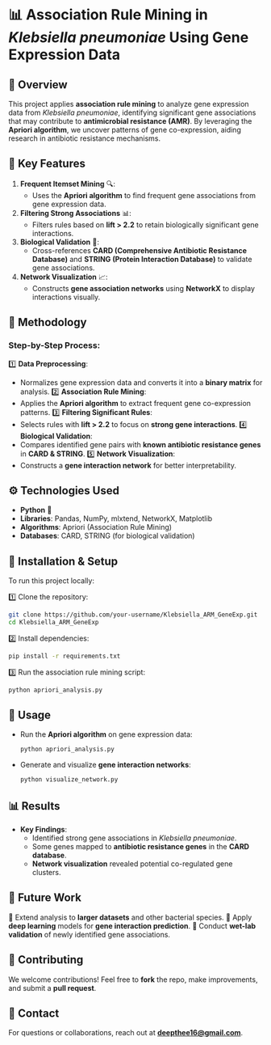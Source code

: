 # 📊 Association Rule Mining in *Klebsiella pneumoniae* Using Gene Expression Data

## 🚀 Overview
This project applies **association rule mining** to analyze gene expression data from *Klebsiella pneumoniae*, identifying significant gene associations that may contribute to **antimicrobial resistance (AMR)**. By leveraging the **Apriori algorithm**, we uncover patterns of gene co-expression, aiding research in antibiotic resistance mechanisms.

## 🌟 Key Features
1. **Frequent Itemset Mining** 🔍:
   - Uses the **Apriori algorithm** to find frequent gene associations from gene expression data.
2. **Filtering Strong Associations** 📊:
   - Filters rules based on **lift > 2.2** to retain biologically significant gene interactions.
3. **Biological Validation** 🧬:
   - Cross-references **CARD (Comprehensive Antibiotic Resistance Database)** and **STRING (Protein Interaction Database)** to validate gene associations.
4. **Network Visualization** 📈:
   - Constructs **gene association networks** using **NetworkX** to display interactions visually.

## 🔬 Methodology
### Step-by-Step Process:
1️⃣ **Data Preprocessing**:
   - Normalizes gene expression data and converts it into a **binary matrix** for analysis.
2️⃣ **Association Rule Mining**:
   - Applies the **Apriori algorithm** to extract frequent gene co-expression patterns.
3️⃣ **Filtering Significant Rules**:
   - Selects rules with **lift > 2.2** to focus on **strong gene interactions**.
4️⃣ **Biological Validation**:
   - Compares identified gene pairs with **known antibiotic resistance genes** in **CARD & STRING**.
5️⃣ **Network Visualization**:
   - Constructs a **gene interaction network** for better interpretability.

## ⚙️ Technologies Used
- **Python** 🐍
- **Libraries**: Pandas, NumPy, mlxtend, NetworkX, Matplotlib
- **Algorithms**: Apriori (Association Rule Mining)
- **Databases**: CARD, STRING (for biological validation)

## 📂 Installation & Setup
To run this project locally:

1️⃣ Clone the repository:
```sh
git clone https://github.com/your-username/Klebsiella_ARM_GeneExp.git
cd Klebsiella_ARM_GeneExp
```
2️⃣ Install dependencies:
```sh
pip install -r requirements.txt
```
3️⃣ Run the association rule mining script:
```sh
python apriori_analysis.py
```

## 🚀 Usage
- Run the **Apriori algorithm** on gene expression data:
  ```sh
  python apriori_analysis.py
  ```
- Generate and visualize **gene interaction networks**:
  ```sh
  python visualize_network.py
  ```

## 📊 Results
- **Key Findings**:
  - Identified strong gene associations in *Klebsiella pneumoniae*.
  - Some genes mapped to **antibiotic resistance genes** in the **CARD database**.
  - **Network visualization** revealed potential co-regulated gene clusters.

## 🔮 Future Work
🔹 Extend analysis to **larger datasets** and other bacterial species.
🔹 Apply **deep learning** models for **gene interaction prediction**.
🔹 Conduct **wet-lab validation** of newly identified gene associations.

## 🤝 Contributing
We welcome contributions! Feel free to **fork** the repo, make improvements, and submit a **pull request**.

## 📧 Contact
For questions or collaborations, reach out at **deepthee16@gmail.com**.
